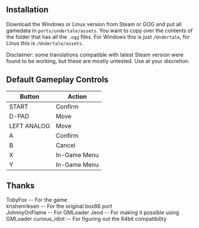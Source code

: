 ## Installation
Download the Windows or Linux version from Steam or GOG and put all gamedata in `ports/undertale/assets`. You want to copy over the contents of the folder that has all the `.ogg` files. For Windows this is just `/Undertale`, for Linux this is `/Undertale/assets`.

Disclaimer: some translations compatible with latest Steam version were found to be working, but these are mostly untested. Use at your discretion.

## Default Gameplay Controls
| Button | Action |
|--|--|
|START|Confirm|
|D-PAD|Move|
|LEFT ANALOG|Move|
|A|Confirm|
|B|Cancel|
|X|In-Game Menu|
|Y|In-Game Menu|

## Thanks
TobyFox -- For the game  
krishenriksen -- For the original box86 port  
JohnnyOnFlame -- For GMLoader 
Jeod -- For making it possible using GMLoader 
curious_idiot -- For figuring out the 64bit compatibility 
